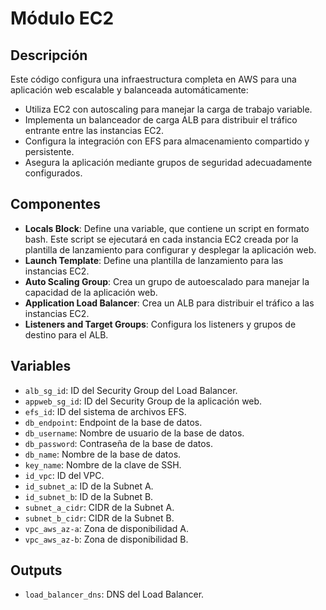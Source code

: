 
# Módulo EC2

## Descripción

Este código configura una infraestructura completa en AWS para una aplicación web escalable y balanceada automáticamente:

- Utiliza EC2 con autoscaling para manejar la carga de trabajo variable.
- Implementa un balanceador de carga ALB para distribuir el tráfico entrante entre las instancias EC2.
- Configura la integración con EFS para almacenamiento compartido y persistente.
- Asegura la aplicación mediante grupos de seguridad adecuadamente configurados.

## Componentes

- **Locals Block**: Define una variable, que contiene un script en formato bash. Este script se ejecutará en cada instancia EC2 creada por la plantilla de lanzamiento para configurar y desplegar la aplicación web.
- **Launch Template**: Define una plantilla de lanzamiento para las instancias EC2.
- **Auto Scaling Group**: Crea un grupo de autoescalado para manejar la capacidad de la aplicación web.
- **Application Load Balancer**: Crea un ALB para distribuir el tráfico a las instancias EC2.
- **Listeners and Target Groups**: Configura los listeners y grupos de destino para el ALB.

## Variables

- `alb_sg_id`: ID del Security Group del Load Balancer.
- `appweb_sg_id`: ID del Security Group de la aplicación web.
- `efs_id`: ID del sistema de archivos EFS.
- `db_endpoint`: Endpoint de la base de datos.
- `db_username`: Nombre de usuario de la base de datos.
- `db_password`: Contraseña de la base de datos.
- `db_name`: Nombre de la base de datos.
- `key_name`: Nombre de la clave de SSH.
- `id_vpc`: ID del VPC.
- `id_subnet_a`: ID de la Subnet A.
- `id_subnet_b`: ID de la Subnet B.
- `subnet_a_cidr`: CIDR de la Subnet A.
- `subnet_b_cidr`: CIDR de la Subnet B.
- `vpc_aws_az-a`: Zona de disponibilidad A.
- `vpc_aws_az-b`: Zona de disponibilidad B.

## Outputs

- `load_balancer_dns`: DNS del Load Balancer.

